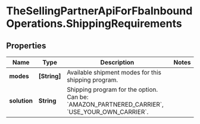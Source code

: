 # TheSellingPartnerApiForFbaInboundOperations.ShippingRequirements

## Properties

Name | Type | Description | Notes
------------ | ------------- | ------------- | -------------
**modes** | **[String]** | Available shipment modes for this shipping program. | 
**solution** | **String** | Shipping program for the option. Can be: &#x60;AMAZON_PARTNERED_CARRIER&#x60;, &#x60;USE_YOUR_OWN_CARRIER&#x60;. | 



